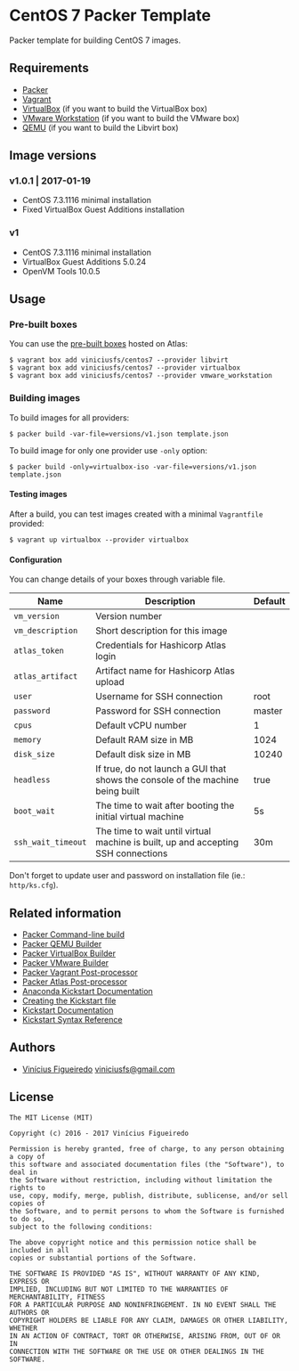 # CentOS 7 Packer Template

Packer template for building CentOS 7 images.


## Requirements

  - [Packer](http://packer.io/)
  - [Vagrant](http://vagrantup.com/)
  - [VirtualBox](http://virtualbox.org/) (if you want to build the VirtualBox box)
  - [VMware Workstation](http://vmware.com/products/workstation.html) (if you want to build the VMware box)
  - [QEMU](http://qemu.org/) (if you want to build the Libvirt box)


## Image versions

### v1.0.1 | 2017-01-19

* CentOS 7.3.1116 minimal installation
* Fixed VirtualBox Guest Additions installation

### v1

* CentOS 7.3.1116 minimal installation
* VirtualBox Guest Additions 5.0.24
* OpenVM Tools 10.0.5


## Usage

### Pre-built boxes

You can use the [pre-built boxes](https://atlas.hashicorp.com/viniciusfs/boxes/centos7/) hosted on Atlas:

    $ vagrant box add viniciusfs/centos7 --provider libvirt
    $ vagrant box add viniciusfs/centos7 --provider virtualbox
    $ vagrant box add viniciusfs/centos7 --provider vmware_workstation


### Building images

To build images for all providers:

    $ packer build -var-file=versions/v1.json template.json


To build image for only one provider use `-only` option:

    $ packer build -only=virtualbox-iso -var-file=versions/v1.json template.json


#### Testing images

After a build, you can test images created with a minimal `Vagrantfile` provided:

    $ vagrant up virtualbox --provider virtualbox


#### Configuration

You can change details of your boxes through variable file.

Name | Description | Default
-----|-------------|--------
`vm_version` | Version number |
`vm_description` | Short description for this image |
`atlas_token` | Credentials for Hashicorp Atlas login |
`atlas_artifact` | Artifact name for Hashicorp Atlas upload |
`user` | Username for SSH connection | root
`password` | Password for SSH connection | master
`cpus` | Default vCPU number | 1
`memory` | Default RAM size in MB | 1024
`disk_size` | Default disk size in MB | 10240
`headless` | If true, do not launch a GUI that shows the console of the machine being built | true
`boot_wait` | The time to wait after booting the initial virtual machine | 5s
`ssh_wait_timeout`| The time to wait until virtual machine is built, up and accepting SSH connections | 30m

Don't forget to update user and password on installation file (ie.: `http/ks.cfg`).


## Related information

* [Packer Command-line build](https://www.packer.io/docs/command-line/build.html)
* [Packer QEMU Builder](https://www.packer.io/docs/builders/qemu.html)
* [Packer VirtualBox Builder](https://www.packer.io/docs/builders/virtualbox-iso.html)
* [Packer VMware Builder](https://www.packer.io/docs/builders/vmware-iso.html)
* [Packer Vagrant Post-processor](https://www.packer.io/docs/post-processors/vagrant.html)
* [Packer Atlas Post-processor](https://www.packer.io/docs/post-processors/atlas.html)
* [Anaconda Kickstart Documentation](https://rhinstaller.github.io/anaconda/kickstart.html)
* [Creating the Kickstart file](https://access.redhat.com/documentation/en-US/Red_Hat_Enterprise_Linux/6/html/Installation_Guide/s1-kickstart2-file.html)
* [Kickstart Documentation](http://pykickstart.readthedocs.io/en/latest/kickstart-docs.html)
* [Kickstart Syntax Reference](https://access.redhat.com/documentation/en-US/Red_Hat_Enterprise_Linux/7/html/Installation_Guide/sect-kickstart-syntax.html)


## Authors

  - [Vinícius Figueiredo](http://ultrav.com.br) <viniciusfs@gmail.com>


## License

    The MIT License (MIT)

    Copyright (c) 2016 - 2017 Vinícius Figueiredo

    Permission is hereby granted, free of charge, to any person obtaining a copy of
    this software and associated documentation files (the "Software"), to deal in
    the Software without restriction, including without limitation the rights to
    use, copy, modify, merge, publish, distribute, sublicense, and/or sell copies of
    the Software, and to permit persons to whom the Software is furnished to do so,
    subject to the following conditions:

    The above copyright notice and this permission notice shall be included in all
    copies or substantial portions of the Software.

    THE SOFTWARE IS PROVIDED "AS IS", WITHOUT WARRANTY OF ANY KIND, EXPRESS OR
    IMPLIED, INCLUDING BUT NOT LIMITED TO THE WARRANTIES OF MERCHANTABILITY, FITNESS
    FOR A PARTICULAR PURPOSE AND NONINFRINGEMENT. IN NO EVENT SHALL THE AUTHORS OR
    COPYRIGHT HOLDERS BE LIABLE FOR ANY CLAIM, DAMAGES OR OTHER LIABILITY, WHETHER
    IN AN ACTION OF CONTRACT, TORT OR OTHERWISE, ARISING FROM, OUT OF OR IN
    CONNECTION WITH THE SOFTWARE OR THE USE OR OTHER DEALINGS IN THE SOFTWARE.
